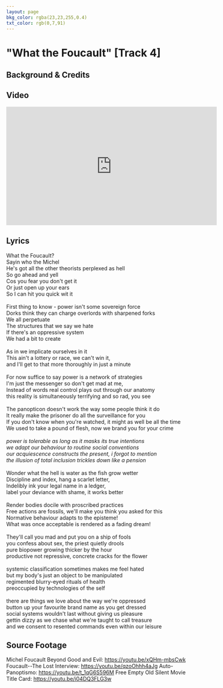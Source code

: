 ```yaml
---
layout: page
bkg_color: rgba(23,23,255,0.4)
txt_color: rgb(0,7,91)
---
```


# "What the Foucault" [Track 4]

## Background & Credits

## Video

<div class="embed-responsive embed-responsive-16by9">
  <iframe width="560" height="315" src="https://www.youtube.com/embed/s5IyetCQozo" frameborder="0" allowfullscreen></iframe>
</div>

## Lyrics

What the Foucault?<br>
Sayin who the Michel<br>
He's got all the other theorists perplexed as hell<br>
So go ahead and yell<br>
Cos you fear you don't get it<br>
Or just open up your ears<br>
So I can hit you quick wit it<br>
<br>
First thing to know - power isn't some sovereign force<br>
Dorks think they can charge overlords with sharpened forks<br>
We all perpetuate<br>
The structures that we say we hate<br>
If there's an oppressive system<br>
We had a bit to create<br>
<br>
As in we implicate ourselves in it<br>
This ain't a lottery or race, we can't win it,<br>
and I'll get to that more thoroughly in just a minute<br>
<br>
For now suffice to say power is a network of strategies<br>
I'm just the messenger so don't get mad at me,<br>
Instead of words real control plays out through our anatomy<br>
this reality is simultaneously terrifying and so rad, you see<br>
<br>
The panopticon doesn't work the way some people think it do<br>
It really make the prisoner do all the surveillance for you<br>
If you don't know when you're watched, it might as well be all the time<br>
We used to take a pound of flesh, now we brand you for your crime<br>
<br>
*power is tolerable as long as it masks its true intentions<br>
we adapt our behaviour to routine social conventions<br>
our acquiescence constructs the present, i forgot to mention<br>
the illusion of total inclusion trickles down like a pension*<br>
<br>
Wonder what the hell is water as the fish grow wetter<br>
Discipline and index, hang a scarlet letter,<br>
Indelibly ink your legal name in a ledger,<br>
label your deviance with shame, it works better<br>
<br>
Render bodies docile with proscribed practices<br>
Free actions are fossils, we'll make you think you asked for this<br>
Normative behaviour adapts to the episteme!<br>
What was once acceptable is rendered as a fading dream!<br>
<br>
They'll call you mad and put you on a ship of fools<br>
you confess about sex, the priest quietly drools<br>
pure biopower growing thicker by the hour<br>
productive not repressive, concrete cracks for the flower<br>
<br>
systemic classification sometimes makes me feel hated<br>
but my body's just an object to be manipulated<br>
regimented blurry-eyed rituals of health<br>
preoccupied by technologies of the self<br>
<br>
there are things we love about the way we're oppressed<br>
button up your favourite brand name as you get dressed<br>
social systems wouldn't last without giving us pleasure<br>
gettin dizzy as we chase what we're taught to call treasure<br>
and we consent to resented commands even within our leisure<br>

## Source Footage

Michel Foucault Beyond Good and Evil: https://youtu.be/xQHm-mbsCwk
Foucault--The Lost Interview: https://youtu.be/qzoOhhh4aJg
Auto-Panoptismo: https://youtu.be/t_1qG6S596M
Free Empty Old Silent Movie Title Card: https://youtu.be/i04DQ3FLG3w
